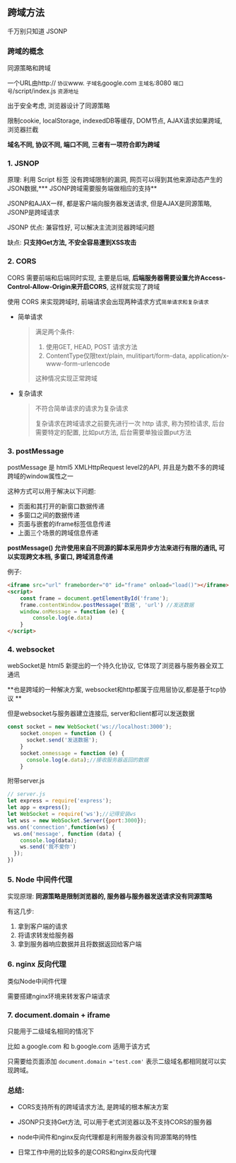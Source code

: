 ## 跨域方法

千万别只知道 JSONP

### 跨域的概念

同源策略和跨域

一个URL由http:// `协议`www. `子域名`google.com `主域名`:8080 `端口号`/script/index.js `资源地址`

出于安全考虑, 浏览器设计了同源策略

限制cookie, localStorage, indexedDB等缓存, DOM节点, AJAX请求如果跨域, 浏览器拦截

**域名不同, 协议不同, 端口不同, 三者有一项符合即为跨域**

### 1. JSNOP

原理: 利用 Script 标签 没有跨域限制的漏洞, 网页可以得到其他来源动态产生的JSON数据,*** JSONP跨域需要服务端做相应的支持**

JSONP和AJAX一样, 都是客户端向服务器发送请求, 但是AJAX是同源策略, JSONP是跨域请求

JSONP 优点: 兼容性好, 可以解决主流浏览器跨域问题

缺点: **只支持Get方法, 不安全容易遭到XSS攻击**



### 2. CORS


CORS 需要前端和后端同时实现, 主要是后端, **后端服务器需要设置允许Access-Control-Allow-Origin来开启CORS**, 这样就实现了跨域



使用 CORS 来实现跨域时, 前端请求会出现两种请求方式`简单请求和复杂请求`

- 简单请求

  >满足两个条件:
  >
  >1. 使用GET, HEAD, POST 请求方法
  >2. ContentType仅限text/plain, mulitipart/form-data, application/x-www-form-urlencode
  >
  >这种情况实现正常跨域

  

- 复杂请求

  >不符合简单请求的请求为复杂请求
  >
  >复杂请求在跨域请求之前要先进行一次 http 请求, 称为预检请求, 后台需要特定的配置, 比如put方法, 后台需要单独设置put方法



### 3. postMessage

postMessage 是 html5 XMLHttpRequest level2的API, 并且是为数不多的跨域跨域的window属性之一

这种方式可以用于解决以下问题:

- 页面和其打开的新窗口数据传递
- 多窗口之间的数据传递
- 页面与嵌套的iframe标签信息传递
- 上面三个场景的跨域信息传递

**postMessage() 允许使用来自不同源的脚本采用异步方法来进行有限的通讯, 可以实现跨文本档, 多窗口, 跨域消息传递**

例子:

```html
<iframe src="url" frameborder="0" id="frame" onload="load()"></iframe>
<script>
    const frame = document.getElementById('frame');
    frame.contentWindow.postMessage('数据', 'url') //发送数据
    window.onMessage = function (e) {
        console.log(e.data)
    }
</script>
```

### 4. websocket

webSocket是 html5 新提出的一个持久化协议, 它体现了浏览器与服务器全双工通讯

**也是跨域的一种解决方案, websocket和http都属于应用层协议,都是基于tcp协议 **

但是websocket与服务器建立连接后, server和client都可以发送数据

```js
const socket = new WebSocket('ws://localhost:3000');
    socket.onopen = function () {
      socket.send('发送数据');
    }
    socket.onmessage = function (e) {
      console.log(e.data);//接收服务器返回的数据
    }
```

附带server.js

```js
// server.js
let express = require('express');
let app = express();
let WebSocket = require('ws');//记得安装ws
let wss = new WebSocket.Server({port:3000});
wss.on('connection',function(ws) {
  ws.on('message', function (data) {
    console.log(data);
    ws.send('我不爱你')
  });
})
```

### 5. Node 中间件代理

实现原理: **同源策略是限制浏览器的, 服务器与服务器发送请求没有同源策略**

有这几步:

1. 拿到客户端的请求
2. 将请求转发给服务器
3. 拿到服务器响应数据并且将数据返回给客户端

### 6. nginx 反向代理

类似Node中间件代理

需要搭建nginx环境来转发客户端请求

### 7. document.domain + iframe

只能用于二级域名相同的情况下

比如 a.google.com 和 b.google.com 适用于该方式

只需要给页面添加 `document.domain ='test.com'` 表示二级域名都相同就可以实现跨域。



### 总结:

- CORS支持所有的跨域请求方法, 是跨域的根本解决方案

- JSONP只支持Get方法, 可以用于老式浏览器以及不支持CORS的服务器

- node中间件和nginx反向代理都是利用服务器没有同源策略的特性

- 日常工作中用的比较多的是CORS和nginx反向代理

